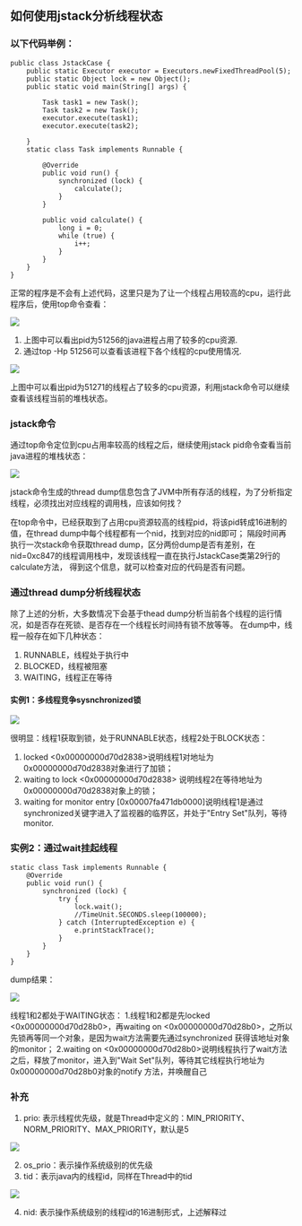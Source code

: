 ## 如何使用jstack分析线程状态
### 以下代码举例：
```
public class JstackCase {
    public static Executor executor = Executors.newFixedThreadPool(5);
    public static Object lock = new Object();
    public static void main(String[] args) {

        Task task1 = new Task();
        Task task2 = new Task();
        executor.execute(task1);
        executor.execute(task2);

    }
    static class Task implements Runnable {

        @Override
        public void run() {
            synchronized (lock) {
                calculate();
            }
        }

        public void calculate() {
            long i = 0;
            while (true) {
                i++;
            }
        }
    }
}
```
正常的程序是不会有上述代码，这里只是为了让一个线程占用较高的cpu，运行此程序后，使用top命令查看：

![](https://raw.githubusercontent.com/XXXu/imgbed/master/img/20210810180051.png)

1. 上图中可以看出pid为51256的java进程占用了较多的cpu资源.
2. 通过top -Hp 51256可以查看该进程下各个线程的cpu使用情况.

![](https://raw.githubusercontent.com/XXXu/imgbed/master/img/20210810180334.png)

上图中可以看出pid为51271的线程占了较多的cpu资源，利用jstack命令可以继续查看该线程当前的堆栈状态。

### jstack命令
通过top命令定位到cpu占用率较高的线程之后，继续使用jstack pid命令查看当前java进程的堆栈状态：

![](https://raw.githubusercontent.com/XXXu/imgbed/master/img/20210810180648.png)

jstack命令生成的thread dump信息包含了JVM中所有存活的线程，为了分析指定线程，必须找出对应线程的调用栈，应该如何找？

在top命令中，已经获取到了占用cpu资源较高的线程pid，将该pid转成16进制的值，在thread dump中每个线程都有一个nid，找到对应的nid即可；
隔段时间再执行一次stack命令获取thread dump，区分两份dump是否有差别，在nid=0xc847的线程调用栈中，发现该线程一直在执行JstackCase类第29行的calculate方法，
得到这个信息，就可以检查对应的代码是否有问题。

### 通过thread dump分析线程状态
除了上述的分析，大多数情况下会基于thead dump分析当前各个线程的运行情况，如是否存在死锁、是否存在一个线程长时间持有锁不放等等。
在dump中，线程一般存在如下几种状态：
1. RUNNABLE，线程处于执行中
2. BLOCKED，线程被阻塞
3. WAITING，线程正在等待

#### 实例1：多线程竞争sysnchronized锁

![](https://raw.githubusercontent.com/XXXu/imgbed/master/img/20210810181318.png)

很明显：线程1获取到锁，处于RUNNABLE状态，线程2处于BLOCK状态：
1. locked <0x00000000d70d2838>说明线程1对地址为0x00000000d70d2838对象进行了加锁；
2. waiting to lock <0x00000000d70d2838> 说明线程2在等待地址为0x00000000d70d2838对象上的锁；
3. waiting for monitor entry [0x00007fa471db0000]说明线程1是通过synchronized关键字进入了监视器的临界区，并处于"Entry Set"队列，等待monitor.

### 实例2：通过wait挂起线程
```
static class Task implements Runnable {
    @Override
    public void run() {
        synchronized (lock) {
            try {
                lock.wait();
                //TimeUnit.SECONDS.sleep(100000);
            } catch (InterruptedException e) {
                e.printStackTrace();
            }
        }
    }
}
```
dump结果：

![](https://raw.githubusercontent.com/XXXu/imgbed/master/img/20210810182012.png)

线程1和2都处于WAITING状态：
1.线程1和2都是先locked <0x00000000d70d28b0>，再waiting on <0x00000000d70d28b0>，之所以先锁再等同一个对象，是因为wait方法需要先通过synchronized
获得该地址对象的monitor；
2.waiting on <0x00000000d70d28b0>说明线程执行了wait方法之后，释放了monitor，进入到"Wait Set"队列，等待其它线程执行地址为0x00000000d70d28b0对象的notify
方法，并唤醒自己

### 补充
1. prio: 表示线程优先级，就是Thread中定义的：MIN_PRIORITY、NORM_PRIORITY、MAX_PRIORITY，默认是5

![](https://raw.githubusercontent.com/XXXu/imgbed/master/img/20210810203222.png)

2. os_prio：表示操作系统级别的优先级
3. tid：表示java内的线程id，同样在Thread中的tid

![](https://raw.githubusercontent.com/XXXu/imgbed/master/img/20210810203254.png)

4. nid: 表示操作系统级别的线程id的16进制形式，上述解释过

